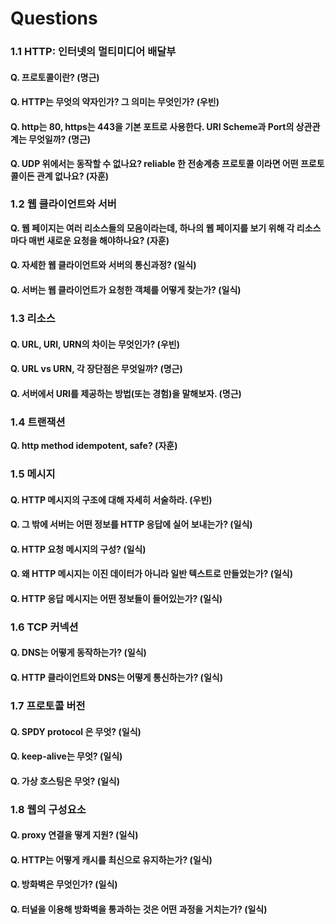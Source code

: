 # Questions

### 1.1 HTTP: 인터넷의 멀티미디어 배달부

#### Q. 프로토콜이란? \(명근\)

#### Q. HTTP는 무엇의 약자인가? 그 의미는 무엇인가? \(우빈\)

#### Q. http는 80, https는 443을 기본 포트로 사용한다. URI Scheme과 Port의 상관관계는 무엇일까? \(명근\)

**Q. UDP 위에서는 동작할 수 없나요? reliable 한 전송계층 프로토콜 이라면 어떤 프로토콜이든 관계 없나요? \(자훈\)**

### 1.2 웹 클라이언트와 서버

**Q. 웹 페이지는 여러 리소스들의 모음이라는데, 하나의 웹 페이지를 보기 위해 각 리소스마다 매번 새로운 요청을 해야하나요? \(자훈\)**

#### Q. 자세한 웹 클라이언트와 서버의 통신과정? \(일식\)

#### Q. 서버는 웹 클라이언트가 요청한 객체를 어떻게 찾는가? \(일식\)

### 1.3 리소스

#### Q. URL, URI, URN의 차이는 무엇인가? \(우빈\)

#### Q. URL vs URN, 각 장단점은 무엇일까? \(명근\)

#### Q. 서버에서 URI를 제공하는 방법\(또는 경험\)을 말해보자. \(명근\)

### 1.4 트랜잭션

**Q. http method idempotent, safe? \(자훈\)**

### 1.5 메시지

#### Q. HTTP 메시지의 구조에 대해 자세히 서술하라. \(우빈\)

#### Q. 그 밖에 서버는 어떤 정보를 HTTP 응답에 실어 보내는가? \(일식\)

#### Q. HTTP 요청 메시지의 구성? \(일식\)

#### Q. 왜 HTTP 메시지는 이진 데이터가 아니라 일반 텍스트로 만들었는가? \(일식\)

#### Q. HTTP 응답 메시지는 어떤 정보들이 들어있는가? \(일식\)

### 1.6 TCP 커넥션

#### Q. DNS는 어떻게 동작하는가? \(일식\)

#### Q. HTTP 클라이언트와 DNS는 어떻게 통신하는가? \(일식\)

### 1.7 프로토콜 버전

#### Q. SPDY protocol 은 무엇? \(일식\)

#### Q. keep-alive는 무엇? \(일식\)

#### Q. 가상 호스팅은 무엇? \(일식\)

### 1.8 웹의 구성요소

#### Q. proxy 연결을 떻게 지원? \(일식\)

#### Q. HTTP는 어떻게 캐시를 최신으로 유지하는가? \(일식\)

#### Q. 방화벽은 무엇인가? \(일식\)

#### Q. 터널을 이용해 방화벽을 통과하는 것은 어떤 과정을 거치는가? \(일식\)

#### 

